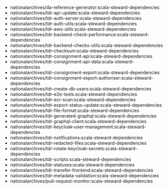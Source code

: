 - nationalarchives/da-reference-generator:scala-steward-dependencies
- nationalarchives/tdr-api-update:scala-steward-dependencies
- nationalarchives/tdr-auth-server:scala-steward-dependencies
- nationalarchives/tdr-auth-utils:scala-steward-dependencies
- nationalarchives/tdr-aws-utils:scala-steward-dependencies
- nationalarchives/tdr-backend-check-performance:scala-steward-dependencies
- nationalarchives/tdr-backend-checks-utils:scala-steward-dependencies
- nationalarchives/tdr-checksum:scala-steward-dependencies
- nationalarchives/tdr-consignment-api:scala-steward-dependencies
- nationalarchives/tdr-consignment-api-data:scala-steward-dependencies
- nationalarchives/tdr-consignment-export:scala-steward-dependencies
- nationalarchives/tdr-consignment-export-authoriser:scala-steward-dependencies
- nationalarchives/tdr-create-db-users:scala-steward-dependencies
- nationalarchives/tdr-e2e-tests:scala-steward-dependencies
- nationalarchives/tdr-ecr-scan:scala-steward-dependencies
- nationalarchives/tdr-export-status-update:scala-steward-dependencies
- nationalarchives/tdr-file-format:scala-steward-dependencies
- nationalarchives/tdr-generated-graphql:scala-steward-dependencies
- nationalarchives/tdr-graphql-client:scala-steward-dependencies
- nationalarchives/tdr-keycloak-user-management:scala-steward-dependencies
- nationalarchives/tdr-notifications:scala-steward-dependencies
- nationalarchives/tdr-redacted-files:scala-steward-dependencies
- nationalarchives/tdr-rotate-keycloak-secrets:scala-steward-dependencies
- nationalarchives/tdr-scripts:scala-steward-dependencies
- nationalarchives/tdr-statuses:scala-steward-dependencies
- nationalarchives/tdr-transfer-frontend:scala-steward-dependencies
- nationalarchives/tdr-metadata-validation:scala-steward-dependencies
- nationalarchives/pull-request-monitor:scala-steward-dependencies
